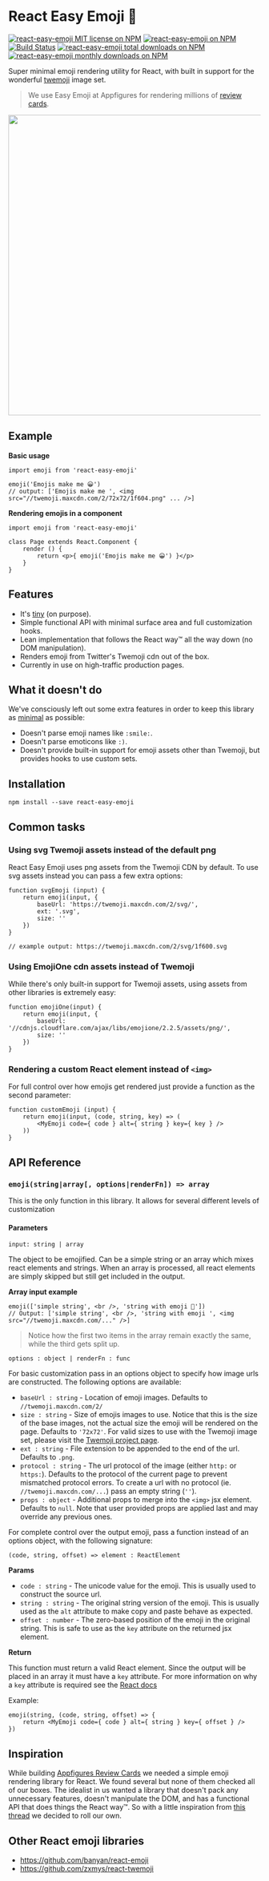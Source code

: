 # React Easy Emoji 🎉

[![react-easy-emoji MIT license on NPM](https://img.shields.io/npm/l/react-easy-emoji.svg?style=flat-square)](https://www.npmjs.com/package/react-easy-emoji)
[![react-easy-emoji on NPM](https://img.shields.io/npm/v/react-easy-emoji.svg)](https://www.npmjs.com/package/react-easy-emoji)
[![Build Status](https://img.shields.io/circleci/project/appfigures/react-easy-emoji.svg)](https://circleci.com/gh/appfigures/react-easy-emoji)
[![react-easy-emoji total downloads on NPM](https://img.shields.io/npm/dt/react-easy-emoji.svg?style=flat-square)](https://www.npmjs.com/package/react-easy-emoji)
[![react-easy-emoji monthly downloads on NPM](https://img.shields.io/npm/dm/react-easy-emoji.svg?style=flat-square)](https://www.npmjs.com/package/react-easy-emoji)

Super minimal emoji rendering utility for React, with built in support for the wonderful [twemoji](https://github.com/twitter/twemoji) image set.

> We use Easy Emoji at Appfigures for rendering millions of [review cards](http://blog.appfigures.com/unleash-your-app-reviews-with-review-cards/).

<a href="https://appfigures.com/reviews/41680810438L1SidPd0I5JBQAxo-L2DlLQ" target="_blank">
  <img src="https://raw.githubusercontent.com/appfigures/react-easy-emoji/master/images/review-appfigures.png" width="600" />
</a>

## Example

**Basic usage**

```
import emoji from 'react-easy-emoji'

emoji('Emojis make me 😀')
// output: ['Emojis make me ', <img src="//twemoji.maxcdn.com/2/72x72/1f604.png" ... />]
```

**Rendering emojis in a component**

```
import emoji from 'react-easy-emoji'

class Page extends React.Component {
	render () {
		return <p>{ emoji('Emojis make me 😀') }</p>
	}
}
```

## Features

- It's [tiny](https://bundlephobia.com/package/react-easy-emoji) (on purpose).
- Simple functional API with minimal surface area and full customization hooks.
- Lean implementation that follows the React way™ all the way down (no DOM manipulation).
- Renders emoji from Twitter's Twemoji cdn out of the box.
- Currently in use on high-traffic production pages.

## What it doesn't do

We've consciously left out some extra features in order to keep this library as [minimal](https://en.wikipedia.org/wiki/Unix_philosophy) as possible:

- Doesn't parse emoji names like `:smile:`.
- Doesn't parse emoticons like `:)`.
- Doesn't provide built-in support for emoji assets other than Twemoji, but provides hooks to use custom sets.

## Installation

```
npm install --save react-easy-emoji
```

## Common tasks

### Using svg Twemoji assets instead of the default png

React Easy Emoji uses png assets from the Twemoji CDN by default. To use svg assets instead you can pass a few extra options:

```
function svgEmoji (input) {
	return emoji(input, {
		baseUrl: 'https://twemoji.maxcdn.com/2/svg/',
		ext: '.svg',
		size: ''
	})
}

// example output: https://twemoji.maxcdn.com/2/svg/1f600.svg
```

### Using EmojiOne cdn assets instead of Twemoji

While there's only built-in support for Twemoji assets, using assets from other libraries is extremely easy:

```
function emojiOne(input) {
	return emoji(input, {
		baseUrl: '//cdnjs.cloudflare.com/ajax/libs/emojione/2.2.5/assets/png/',
		size: ''
	})
}
```

### Rendering a custom React element instead of `<img>`

For full control over how emojis get rendered just provide a function as the second parameter:

```
function customEmoji (input) {
	return emoji(input, (code, string, key) => (
		<MyEmoji code={ code } alt={ string } key={ key } />
	))
}
```

## API Reference

### `emoji(string|array[, options|renderFn]) => array`

This is the only function in this library. It allows for several different levels of customization

#### Parameters

`input: string | array`

The object to be emojified. Can be a simple string or an array which mixes react elements and strings. When an array is processed, all react elements are simply skipped but still get included in the output.

**Array input example**

```
emoji(['simple string', <br />, 'string with emoji 🍻'])
// Output: ['simple string', <br />, 'string with emoji ', <img src="//twemoji.maxcdn.com/..." />]
```
> Notice how the first two items in the array remain exactly the same, while the third gets split up.

`options : object | renderFn : func`

For basic customization pass in an options object to specify how image urls are constructed. The following options are available:

- `baseUrl : string` - Location of emoji images. Defaults to `//twemoji.maxcdn.com/2/`
- `size : string` - Size of emojis images to use. Notice that this is the size of the base images, not the actual size the emoji will be rendered on the page. Defaults to `'72x72'`. For valid sizes to use with the Twemoji image set, please visit the [Twemoji project page](https://github.com/twitter/twemoji).
- `ext : string` - File extension to be appended to the end of the url. Defaults to `.png`.
- `protocol : string` - The url protocol of the image (either `http:` or `https:`). Defaults to the protocol of the current page to prevent mismatched protocol errors. To create a url with no protocol (ie. `//twemoji.maxcdn.com/...`) pass an empty string (`''`).
- `props : object` - Additional props to merge into the `<img>` jsx element. Defaults to `null`. Note that user provided props are applied last and may override any previous ones.

For complete control over the output emoji, pass a function instead of an options object, with the following signature:

```
(code, string, offset) => element : ReactElement
```

**Params**

- `code : string` - The unicode value for the emoji. This is usually used to construct the source url.
- `string : string` - The original string version of the emoji. This is usually used as the `alt` attribute to make copy and paste behave as expected.
- `offset : number` - The zero-based position of the emoji in the original string. This is safe to use as the `key` attribute on the returned jsx element.

**Return**

This function must return a valid React element. Since the output will be placed in an array it must have a `key` attribute. For more information on why a `key` attribute is required see the [React docs](https://facebook.github.io/react/docs/lists-and-keys.html#keys)

Example:

```
emoji(string, (code, string, offset) => {
	return <MyEmoji code={ code } alt={ string } key={ offset } />
})
```

## Inspiration

While building [Appfigures Review Cards](http://blog.appfigures.com/unleash-your-app-reviews-with-review-cards/) we needed a simple emoji rendering library for React. We found several but none of them checked all of our boxes. The idealist in us wanted a library that doesn't pack any unnecessary features, doesn't manipulate the DOM, and has a functional API that does things the React way™. So with a little inspiration from [this thread](https://github.com/facebook/react/issues/3386) we decided to roll our own.

## Other React emoji libraries

- https://github.com/banyan/react-emoji
- https://github.com/zxmys/react-twemoji
